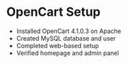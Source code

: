 # OpenCart Setup

- Installed OpenCart 4.1.0.3 on Apache
- Created MySQL database and user
- Completed web-based setup
- Verified homepage and admin panel
